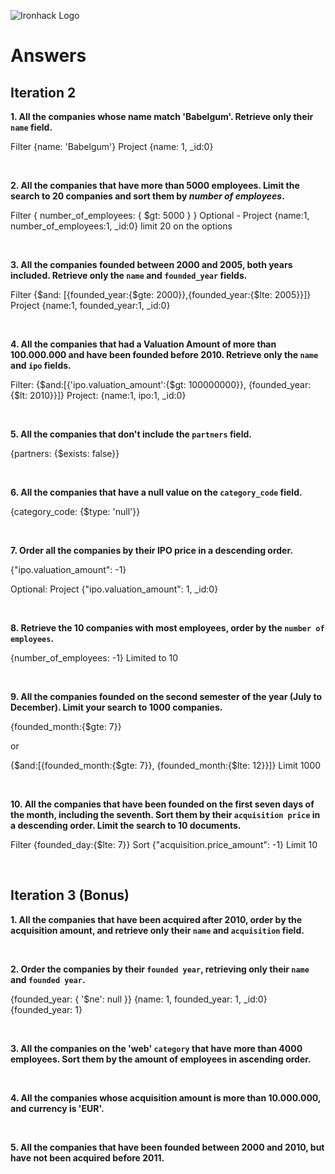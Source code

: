 ![Ironhack Logo](https://i.imgur.com/1QgrNNw.png)

# Answers

## Iteration 2

**1. All the companies whose name match 'Babelgum'. Retrieve only their `name` field.**

Filter {name: 'Babelgum'} <!-- Searches for companies with the name 'Babelgum'-->
Project {name: 1, _id:0} <!-- Retrieves only the name property, using a positive number and removes the id using 0 -->

<br>

**2. All the companies that have more than 5000 employees. Limit the search to 20 companies and sort them by *number of employees*.**

Filter { number_of_employees: { $gt: 5000 } }
Optional - Project {name:1, number_of_employees:1, _id:0} <!-- so it only retrieves the name of the company and the number of employees -->
limit 20 on the options

<br>

**3. All the companies founded between 2000 and 2005, both years included. Retrieve only the `name` and `founded_year` fields.**

Filter {$and: [{founded_year:{$gte: 2000}},{founded_year:{$lte: 2005}}]}
Project {name:1, founded_year:1, _id:0}

<br>

**4. All the companies that had a Valuation Amount of more than 100.000.000 and have been founded before 2010. Retrieve only the `name` and `ipo` fields.**

Filter: {$and:[{'ipo.valuation_amount':{$gt: 100000000}}, {founded_year:{$lt: 2010}}]}
Project: {name:1, ipo:1, _id:0}

<br>

**5. All the companies that don't include the `partners` field.**

{partners: {$exists: false}} <!-- Matches documents that have the specified field. -->

<br>

**6. All the companies that have a null value on the `category_code` field.**

{category_code: {$type: 'null'}} <!-- checks the type of value -->

<br>

**7. Order all the companies by their IPO price in a descending order.**

{"ipo.valuation_amount": -1}

Optional: Project {"ipo.valuation_amount": 1, _id:0}

<br>

**8. Retrieve the 10 companies with most employees, order by the `number of employees`.**

{number_of_employees: -1}
Limited to 10

<br>

**9. All the companies founded on the second semester of the year (July to December). Limit your search to 1000 companies.**

{founded_month:{$gte: 7}}

or

{$and:[{founded_month:{$gte: 7}}, {founded_month:{$lte: 12}}]}
Limit 1000

<br>

**10. All the companies that have been founded on the first seven days of the month, including the seventh. Sort them by their `acquisition price` in a descending order. Limit the search to 10 documents.**

Filter {founded_day:{$lte: 7}}
Sort {"acquisition.price_amount": -1}
Limit 10

<br>

## Iteration 3 (Bonus)

**1. All the companies that have been acquired after 2010, order by the acquisition amount, and retrieve only their `name` and `acquisition` field.**



<br>

**2. Order the companies by their `founded year`, retrieving only their `name` and `founded year`.**

{founded_year: { '$ne': null }}
{name: 1, founded_year: 1, _id:0}
{founded_year: 1}

<br>

**3. All the companies on the 'web' `category` that have more than 4000 employees. Sort them by the amount of employees in ascending order.**

<!-- Your Query Goes Here -->

<br>

**4. All the companies whose acquisition amount is more than 10.000.000, and currency is 'EUR'.**

<!-- Your Query Goes Here -->

<br>

**5. All the companies that have been founded between 2000 and 2010, but have not been acquired before 2011.**

<!-- Your Query Goes Here -->

<br>
